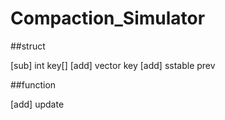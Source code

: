 # Compaction_Simulator


##struct

[sub] int key[]
[add] vector<int> key
[add] sstable prev

##function

[add] update


